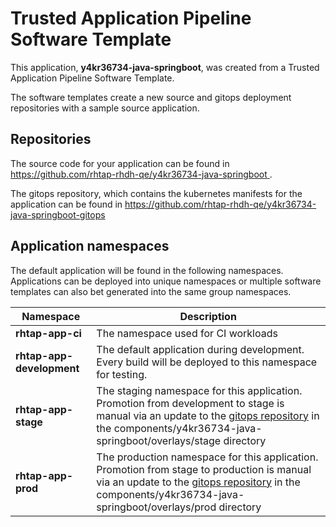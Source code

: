 # Trusted Application Pipeline Software Template

This application, **y4kr36734-java-springboot**, was created from a Trusted Application Pipeline Software Template.

The software templates create a new source and gitops deployment repositories with a sample source application. 

## Repositories

The source code for your application can be found in [https://github.com/rhtap-rhdh-qe/y4kr36734-java-springboot ](https://github.com/rhtap-rhdh-qe/y4kr36734-java-springboot ).
 
The gitops repository, which contains the kubernetes manifests for the application can be found in 
[https://github.com/rhtap-rhdh-qe/y4kr36734-java-springboot-gitops ](https://github.com/rhtap-rhdh-qe/y4kr36734-java-springboot-gitops ) 

## Application namespaces 

The default application will be found in the following namespaces. Applications can be deployed into unique namespaces or multiple software templates can also bet generated into the same group namespaces.  

|  Namespace   |  Description   |  
| -------- | -------- |
| **rhtap-app-ci** | The namespace used for CI workloads |
| **rhtap-app-development** | The default application during development. Every build will be deployed to this namespace for testing. |
| **rhtap-app-stage** | The staging namespace for this application. Promotion from development to stage is manual via an update to the [gitops repository](https://github.com/rhtap-rhdh-qe/y4kr36734-java-springboot-gitops ) in the components/y4kr36734-java-springboot/overlays/stage directory |
| **rhtap-app-prod** | The production namespace for this application. Promotion from stage to production is manual via an update to the [gitops repository](https://github.com/rhtap-rhdh-qe/y4kr36734-java-springboot-gitops ) in the components/y4kr36734-java-springboot/overlays/prod directory |